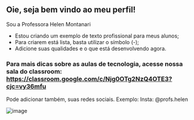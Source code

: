 ## Oie, seja bem vindo ao meu perfil!

Sou a Professora Helen Montanari

- Estou criando um exemplo de texto profissional para meus alunos;
- Para criarem está lista, basta utilizar o símbolo (-);
- Adicione suas qualidades e o que está desenvolvendo agora.

### Para mais dicas sobre as aulas de tecnologia, acesse nossa sala do classroom: https://classroom.google.com/c/Njg0OTg2NzQ4OTE3?cjc=vy36mfu

Pode adicionar também, suas redes sociais. Exemplo:
Insta: @profs.helen

![image](https://github.com/user-attachments/assets/536ba160-e29e-4ea4-8642-b63428298d97)
